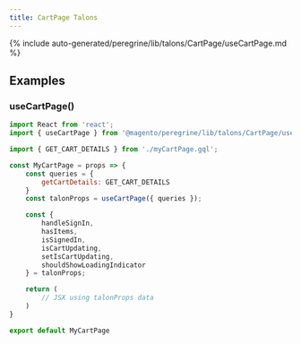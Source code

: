 ```yaml
---
title: CartPage Talons
---
```


<!--
The reference doc content is generated automatically from the source code.
To update this section, update the doc blocks in the source code
-->

{% include auto-generated/peregrine/lib/talons/CartPage/useCartPage.md %}

## Examples

### useCartPage()

```jsx
import React from 'react';
import { useCartPage } from '@magento/peregrine/lib/talons/CartPage/useCartPage';

import { GET_CART_DETAILS } from './myCartPage.gql';

const MyCartPage = props => {
    const queries = {
        getCartDetails: GET_CART_DETAILS
    }
    const talonProps = useCartPage({ queries });

    const {
        handleSignIn,
        hasItems,
        isSignedIn,
        isCartUpdating,
        setIsCartUpdating,
        shouldShowLoadingIndicator
    } = talonProps;

    return (
        // JSX using talonProps data
    )
}

export default MyCartPage
```
